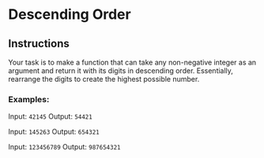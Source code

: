 # Descending Order
## Instructions
Your task is to make a function that can take any non-negative integer as an argument and return it with its digits in descending order. Essentially, rearrange the digits to create the highest possible number.

### Examples:
Input: `42145` Output: `54421`

Input: `145263` Output: `654321`

Input: `123456789` Output: `987654321`
